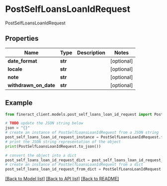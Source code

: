 # PostSelfLoansLoanIdRequest

PostSelfLoansLoanIdRequest

## Properties

Name | Type | Description | Notes
------------ | ------------- | ------------- | -------------
**date_format** | **str** |  | [optional] 
**locale** | **str** |  | [optional] 
**note** | **str** |  | [optional] 
**withdrawn_on_date** | **str** |  | [optional] 

## Example

```python
from fineract_client.models.post_self_loans_loan_id_request import PostSelfLoansLoanIdRequest

# TODO update the JSON string below
json = "{}"
# create an instance of PostSelfLoansLoanIdRequest from a JSON string
post_self_loans_loan_id_request_instance = PostSelfLoansLoanIdRequest.from_json(json)
# print the JSON string representation of the object
print(PostSelfLoansLoanIdRequest.to_json())

# convert the object into a dict
post_self_loans_loan_id_request_dict = post_self_loans_loan_id_request_instance.to_dict()
# create an instance of PostSelfLoansLoanIdRequest from a dict
post_self_loans_loan_id_request_from_dict = PostSelfLoansLoanIdRequest.from_dict(post_self_loans_loan_id_request_dict)
```
[[Back to Model list]](../README.md#documentation-for-models) [[Back to API list]](../README.md#documentation-for-api-endpoints) [[Back to README]](../README.md)


